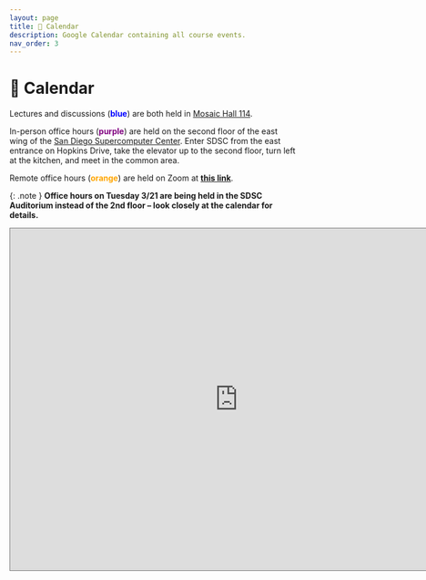 ```yaml
---
layout: page
title: 📆 Calendar
description: Google Calendar containing all course events.
nav_order: 3
---
```


# 📆 Calendar

Lectures and discussions (<span style="color:blue"><b>blue</b></span>) are both held in [Mosaic Hall 114](https://goo.gl/maps/irMmi7i1t4Bd6x7x6).

In-person office hours (<span style="color:purple"><b>purple</b></span>) are
held on the second floor of the east wing of the [San Diego Supercomputer Center](https://g.page/SDSC_UCSanDiego?share). Enter SDSC from the east
entrance on Hopkins Drive, take the elevator up to the second floor, turn left
at the kitchen, and meet in the common area.

Remote office hours (<span style="color:orange"><b>orange</b></span>) are held on Zoom at [**this link**](https://ucsd.zoom.us/j/95783457651).

{: .note }
**Office hours on Tuesday 3/21 are being held in the SDSC Auditorium instead of the 2nd floor – look closely at the calendar for details.**

<iframe src="https://calendar.google.com/calendar/embed?height=600&wkst=1&bgcolor=%23ffffff&ctz=America%2FLos_Angeles&showTitle=0&mode=WEEK&showTabs=0&showCalendars=0&showTz=1&showPrint=0&src=Y18xMTcxM2I4N2M1MzI5ODIzMmE3ZDE1MWVmMTlmZDkwNDVkYmQyNDhhMmVhMzQwNTg5NGM0NTBmYjI2NDNhZTY4QGdyb3VwLmNhbGVuZGFyLmdvb2dsZS5jb20&src=Y19kYWJkMjgxNDhhZDI0NDU0ZGUxMzdlZjU3NmI4Mzg4ZjE4YzBhNWVjN2IzMGM3ODk3NWZhM2Y1YWQ0Mzc4NmM4QGdyb3VwLmNhbGVuZGFyLmdvb2dsZS5jb20&src=Y18wZDhjZDkyNWY2YzI3ZjY1OTVlMWE0NWY4Y2YxNGM2ZjAxNDQwZDM0MDI2YzI1NDMxNWEwOGYxNWY5ZjAxMWJkQGdyb3VwLmNhbGVuZGFyLmdvb2dsZS5jb20&color=%238E24AA&color=%234285F4&color=%23F4511E" style="border:solid 1px #777" width="800" height="600" frameborder="0" scrolling="no"></iframe>